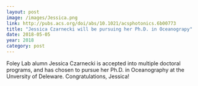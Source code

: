 ```yaml
---
layout: post
image: /images/Jessica.png
link: http://pubs.acs.org/doi/abs/10.1021/acsphotonics.6b00773
title: "Jessica Czarnecki will be pursuing her Ph.D. in Oceanograpy"
date: 2018-05-05
year: 2018
category: post
---
```

Foley Lab alumn Jessica Czarnecki is accepted into multiple doctoral programs, and has chosen to pursue her
Ph.D. in Oceanography at the Unversity of Deleware.  Congratulations, Jessica!
